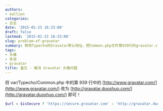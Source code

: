 ```yaml
---
authors:
- eallion
categories:
- 日志
date: '2015-01-23 16:33:00'
draft: false
lastmod: '2015-01-23 16:33:00'
slug: problem-of-gravatar
summary: 修改Typecho的Gravatar默认地址，把Common.php文件第939行的gravatar.com域名换成duoshuo.com的镜像站。具体操作是替换代码中的URL字符串，非加密连接时使用http://gravatar.duoshuo.com/这个新地址。
tags:
- 头像
- 多说
- gravatar
title: 备忘 - 解决 Gravatar 头像问题
---
```


将 var/Typecho/Common.php 中的第 939 行中的 [http://www.gravatar.com/](http://www.gravatar.com/) 改为 [http://gravatar.duoshuo.com/](http://gravatar.duoshuo.com/) 即可！

```php
$url = $isSecure ? 'https://secure.gravatar.com' : 'http://gravatar.duoshuo.com/ ';
```